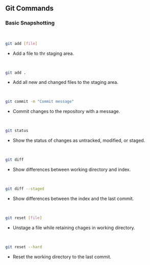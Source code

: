 ## Git Commands

### Basic Snapshotting
<br>

```bash
git add [file]
```
- Add a file to thr staging area.
<br>

```bash
git add .
```
- Add all new and changed files to the staging area.
<br>

```bash
git commit -m "Commit message"
```
- Commit changes to the repository with a message.
<br>

```bash
git status
```
- Show the status of changes as untracked, modified, or staged.
<br>

```bash
git diff
```
- Show differences between working directory and index.
<br>

```bash
git diff --staged
```
- Show differences between the index and the last commit.
<br>

```bash
git reset [file]
```
- Unstage a file while retaining chages in working directory.
<br>

```bash
git reset --hard
```
- Reset the working directory to the last commit.
<br>
